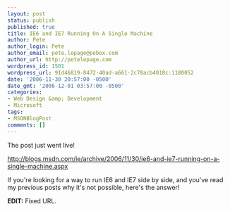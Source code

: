 ```yaml
---
layout: post
status: publish
published: true
title: IE6 and IE7 Running On A Single Machine
author: Pete
author_login: Pete
author_email: pete.lepage@pobox.com
author_url: http://petelepage.com
wordpress_id: 1501
wordpress_url: 91d46819-8472-40ad-a661-2c78acb4018c:1180052
date: '2006-11-30 20:57:00 -0500'
date_gmt: '2006-12-01 03:57:00 -0500'
categories:
- Web Design &amp; Development
- Microsoft
tags:
- MSDNBlogPost
comments: []
---
```

<p>The post just went live!</p>
<p><a href="http://blogs.msdn.com/ie/archive/2006/11/30/ie6-and-ie7-running-on-a-single-machine.aspx" mce_href="http://blogs.msdn.com/ie/archive/2006/11/30/ie6-and-ie7-running-on-a-single-machine.aspx">http://blogs.msdn.com/ie/archive/2006/11/30/ie6-and-ie7-running-on-a-single-machine.aspx</a></p>
<p>If you're looking for a way to run IE6 and IE7 side by side, and you've read my previous posts why it's not possible, here's the answer!</p>
<p><b>EDIT:</b> Fixed URL.</p>
<p><img src="http://blogs.msdn.com/aggbug.aspx?PostID=1180052" width="1" height="1"/></p>
